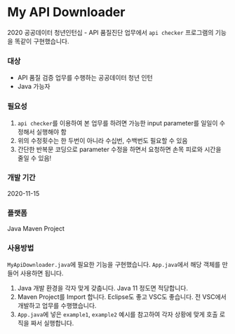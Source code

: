 # My API Downloader
2020 공공데이터 청년인턴십 - API 품질진단 업무에서 `api checker` 프로그램의 기능을 똑같이 구현했습니다. 

### 대상
- API 품질 검증 업무를 수행하는 공공데이터 청년 인턴
- Java 가능자

### 필요성
1. `api checker`를 이용하여 본 업무를 하려면 가능한 input parameter를 일일이 수정해서 실행해야 함
2. 위의 수정횟수는 한 두번이 아니라 수십번, 수백번도 필요할 수 있음
3. 간단한 반복문 코딩으로 parameter 수정을 하면서 요청하면 손목 피로와 시간을 줄일 수 있음!

### 개발 기간
2020-11-15

### 플랫폼
Java Maven Project

### 사용방법
`MyApiDownloader.java`에 필요한 기능을 구현했습니다. `App.java`에서 해당 객체를 만들어 사용하면 됩니다.

1. Java 개발 환경을 각자 맞게 갖춥니다. Java 11 정도면 적당합니다.
2. Maven Project를 Import 합니다. Eclipse도 좋고 VSC도 좋습니다. 전 VSC에서 개발하고 업무를 수행했습니다.
3. `App.java`에 넣은 `example1`, `example2` 예시를 참고하여 각자 상황에 맞게 호출 로직을 짜서 실행합니다.